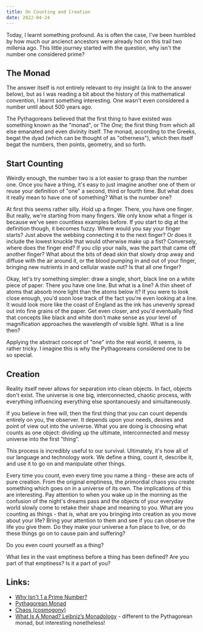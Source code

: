 ```yaml
---
title: On Counting and Creation
date: 2022-04-24
---
```


Today, I learnt something profound. As is often the case, I've been humbled by how much our ancienct ancestors were already hot on this trail two millenia ago. This little journey started with the question, why isn't the number one considered prime?

## The Monad
The answer itself is not entirely relevant to my insight (a link to the answer below), but as I was reading a bit about the history of this mathematical convention, I learnt something interesting. One wasn't even considered a number until about 500 years ago. 

The Pythagoreans believed that the first thing to have existed was something known as the "monad", or The *One;* the first thing from which all else emanated and even divinity itself. The monad, according to the Greeks, begat the dyad (which can be thought of as "otherness"), which then itself begat the numbers, then points, geometry, and so forth. 

## Start Counting
Weirdly enough, the number two is a lot easier to grasp than the number one. Once you have a thing, it's easy to just imagine another one of them or reuse your definition of "one" a second, third or fourth time. But what does it really mean to have one of something? What is the number one? 

At first this seems rather silly. Hold up a finger. There, you have one finger. But really, we're starting from many fingers. We only know what a finger is because we've seen countless examples before. If you start to dig at the definition though, it becomes fuzzy. Where would you say your finger starts? Just above the webbing connecting it to the next finger? Or does it include the lowest knuckle that would otherwise make up a fist? Conversely, where does the finger end? If you clip your nails, was the part that came off another finger? What about the bits of dead skin that slowly drop away and diffuse with the air around it, or the blood pumping in and out of your finger, bringing new nutrients in and cellular waste out? Is that all one finger?

Okay, let's try something simpler: draw a single, short, black line on a white piece of paper. There you have one line. But what is a line? A thin sheet of atoms that absorb more light than the atoms below it? If you were to look close enough, you'd soon lose track of the fact you're even looking at a line. It would look more like the coast of England as the ink has unevenly spread out into fine grains of the paper. Get even closer, and you'd eventually find that concepts like black and white don't make sense as your level of magnification approaches the wavelength of visible light. What is a line then? 

Applying the abstract concept of "one" into the real world, it seems, is rather tricky. I imagine this is why the Pythagoreans considered one to be so special.

## Creation
Reality itself never allows for separation into clean objects. In fact, objects don't exist. The universe is one big, interconnected, chaotic process, with everything influencing everything else spontanouesly and simultaneously. 

If you believe in free will, then the first thing that you can count depends entirely on you, the observer. It depends upon your needs, desires and point of view out into the universe. What you are doing is choosing what counts as one object: dividing up the ultimate, interconnected and messy universe into the first "thing". 

This process is incredibly useful to our survival. Ultimately, it's how all of our language and technology work. We define a thing, count it, describe it, and use it to go on and manipulate other things. 

Every time you count, even every time you name a thing - these are acts of pure creation. From the original emptiness, the primordial chaos you create something which goes on in a universe of its own. The implications of this are interesting. Pay attention to when you wake up in the morning as the confusion of the night's dreams pass and the objects of your everyday world slowly come to retake their shape and meaning to you. What are you counting as things - that is, what are you bringing into creation as you move about your life? Bring your attention to them and see if you can observe the life you give them. Do they make your universe a fun place to live, or do these things go on to cause pain and suffering? 

Do you even count yourself as a thing? 

What lies in the vast emptiness before a thing has been defined? Are you part of that emptiness? Is it a part of you? 

## Links:
- [Why Isn't 1 a Prime Number?](https://blogs.scientificamerican.com/roots-of-unity/why-isnt-1-a-prime-number/)
- [Pythagorean Monad](https://en.wikipedia.org/wiki/Monad_(philosophy))
- [Chaos (cosmogony)](https://en.wikipedia.org/wiki/Chaos_(cosmogony)#Greco-Roman_tradition)
- [What Is A Monad? Leibniz’s Monadology](https://epochemagazine.org/36/what-is-a-monad-leibnizs-monadology/) - different to the Pythagorean monad, but interesting nonetheless!